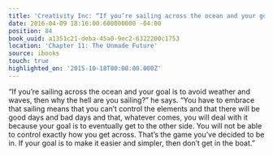 ```yaml
---
title: 'Creativity Inc: “If you’re sailing across the ocean and your goal is to avoi…'
date: 2016-04-09 18:16:00.600000000 -04:00
position: 84
book_uuid: a1351c21-deba-45a0-9ec2-6322200c1753
location: 'Chapter 11: The Unmade Future'
source: ibooks
touch: true
highlighted_on: '2015-10-18T00:00:00.000Z'
---
```


“If you’re sailing across the ocean and your goal is to avoid weather and waves, then why the hell are you sailing?” he says. “You have to embrace that sailing means that you can’t control the elements and that there will be good days and bad days and that, whatever comes, you will deal with it because your goal is to eventually get to the other side. You will not be able to control exactly how you get across. That’s the game you’ve decided to be in. If your goal is to make it easier and simpler, then don’t get in the boat.”